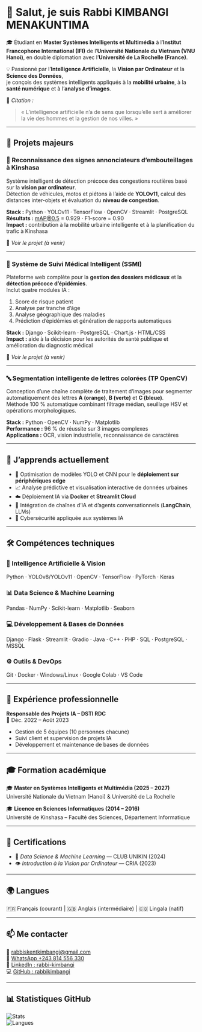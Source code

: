 # 👋 Salut, je suis Rabbi KIMBANGI MENAKUNTIMA

🎓 Étudiant en **Master Systèmes Intelligents et Multimédia** à l’**Institut Francophone International (IFI)** de l’**Université Nationale du Vietnam (VNU Hanoi)**, en double diplomation avec l’**Université de La Rochelle (France)**.

💡 Passionné par l’**Intelligence Artificielle**, la **Vision par Ordinateur** et la **Science des Données**,  
je conçois des systèmes intelligents appliqués à la **mobilité urbaine**, à la **santé numérique** et à l’**analyse d’images**.  

📜 *Citation :*  
> « L’intelligence artificielle n’a de sens que lorsqu’elle sert à améliorer la vie des hommes et la gestion de nos villes. »

---

## 🚀 Projets majeurs

### 🚦 Reconnaissance des signes annonciateurs d’embouteillages à Kinshasa
Système intelligent de détection précoce des congestions routières basé sur la **vision par ordinateur**.  
Détection de véhicules, motos et piétons à l’aide de **YOLOv11**, calcul des distances inter-objets et évaluation du **niveau de congestion**.

**Stack :** Python · YOLOv11 · TensorFlow · OpenCV · Streamlit · PostgreSQL  
**Résultats :** mAP@0.5 = 0.929 · F1-score = 0.90  
**Impact :** contribution à la mobilité urbaine intelligente et à la planification du trafic à Kinshasa  

🔗 *Voir le projet (à venir)*  

---

### 🏥 Système de Suivi Médical Intelligent (SSMI)
Plateforme web complète pour la **gestion des dossiers médicaux** et la **détection précoce d’épidémies**.  
Inclut quatre modules IA :  
1. Score de risque patient  
2. Analyse par tranche d’âge  
3. Analyse géographique des maladies  
4. Prédiction d’épidémies et génération de rapports automatiques  

**Stack :** Django · Scikit-learn · PostgreSQL · Chart.js · HTML/CSS  
**Impact :** aide à la décision pour les autorités de santé publique et amélioration du diagnostic médical  

🔗 *Voir le projet (à venir)*  

---

### 🔤 Segmentation intelligente de lettres colorées (TP OpenCV)
Conception d’une chaîne complète de traitement d’images pour segmenter automatiquement des lettres **A (orange)**, **B (verte)** et **C (bleue)**.  
Méthode 100 % automatique combinant filtrage médian, seuillage HSV et opérations morphologiques.

**Stack :** Python · OpenCV · NumPy · Matplotlib  
**Performance :** 96 % de réussite sur 3 images complexes  
**Applications :** OCR, vision industrielle, reconnaissance de caractères  

---

## 🧠 J’apprends actuellement
- 🚀 Optimisation de modèles YOLO et CNN pour le **déploiement sur périphériques edge**  
- 📈 Analyse prédictive et visualisation interactive de données urbaines  
- ☁️ Déploiement IA via **Docker** et **Streamlit Cloud**  
- 🧩 Intégration de chaînes d’IA et d’agents conversationnels (**LangChain**, LLMs)  
- 🔐 Cybersécurité appliquée aux systèmes IA  

---

## 🛠️ Compétences techniques

### 🤖 Intelligence Artificielle & Vision
Python · YOLOv8/YOLOv11 · OpenCV · TensorFlow · PyTorch · Keras  

### 📊 Data Science & Machine Learning
Pandas · NumPy · Scikit-learn · Matplotlib · Seaborn  

### 💻 Développement & Bases de Données
Django · Flask · Streamlit · Gradio · Java · C++ · PHP · SQL · PostgreSQL · MSSQL  

### ⚙️ Outils & DevOps
Git · Docker · Windows/Linux · Google Colab · VS Code  

---

## 💼 Expérience professionnelle
**Responsable des Projets IA – DSTI RDC**  
📆 Déc. 2022 – Août 2023  
- Gestion de 5 équipes (10 personnes chacune)  
- Suivi client et supervision de projets IA  
- Développement et maintenance de bases de données  

---

## 🎓 Formation académique
🎓 **Master en Systèmes Intelligents et Multimédia (2025 – 2027)**  
Université Nationale du Vietnam (Hanoi) & Université de La Rochelle  

🎓 **Licence en Sciences Informatiques (2014 – 2016)**  
Université de Kinshasa – Faculté des Sciences, Département Informatique  

---

## 📜 Certifications
- 🧠 *Data Science & Machine Learning* — CLUB UNIKIN (2024)  
- 👁️ *Introduction à la Vision par Ordinateur* — CRIA (2023)  

---

## 🌍 Langues
🇫🇷 Français (courant)  |  🇬🇧 Anglais (intermédiaire)  |  🇨🇩 Lingala (natif)

---

## 📫 Me contacter
📧 [rabbiskentkimbangi@gmail.com](mailto:rabbiskentkimbangi@gmail.com)  
💬 [WhatsApp +243 814 556 330](https://wa.me/243814556330)  
🔗 [LinkedIn : rabbi-kimbangi](https://www.linkedin.com/in/rabbi-kimbangi-383918198)  
💻 [GitHub : rabbikimbangi](https://github.com/rabbikimbangi)

---

## 📊 Statistiques GitHub
![Stats](https://github-readme-stats.vercel.app/api?username=rabbikimbangi&show_icons=true&theme=tokyonight)  
![Langues](https://github-readme-stats.vercel.app/api/top-langs/?username=rabbikimbangi&layout=compact&theme=tokyonight)

